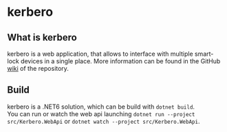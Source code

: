 # kerbero
## What is kerbero
kerbero is a web application, that allows to interface with multiple smart-lock devices
in a single place.
More information can be found in the GitHub [wiki](https://github.com/Kuama-IT/kerbero/wiki) of the repository.

## Build
kerbero is a .NET6 solution, which can be build with `dotnet build`. \
You can run or watch the web api launching `dotnet run --project src/Kerbero.WebApi` 
or `dotnet watch --project src/Kerbero.WebApi`.
